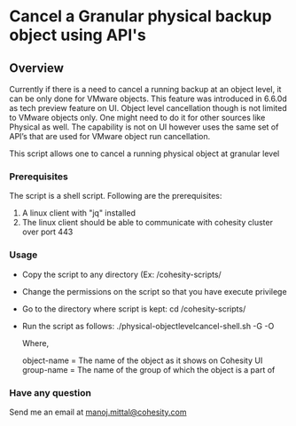 # Cancel a Granular physical backup object using API's

## Overview

Currently if there is a need to cancel a running backup at an object level, it can be only done for VMware objects. This feature was introduced in 6.6.0d as tech preview feature on UI. Object level cancellation though is not limited to VMware objects only. One might need to do it for other sources like Physical as well. The capability is not on UI however uses the same set of API’s that are used for VMware object run cancellation.

This script allows one to cancel a running physical object at granular level


### Prerequisites

The script is a shell script. Following are the prerequisites:

1. A linux client with "jq" installed
2. The linux client should be able to communicate with cohesity cluster over port 443


### Usage

* Copy the script to any directory (Ex: /cohesity-scripts/
* Change the permissions on the script so that you have execute privilege
* Go to the directory where script is kept: cd /cohesity-scripts/
* Run the script as follows: ./physical-objectlevelcancel-shell.sh -G <group-name> -O <object-name>

  Where,

  object-name = The name of the object as it shows on Cohesity UI
  group-name = The name of the group of which the object is a part of

### Have any question

Send me an email at manoj.mittal@cohesity.com
